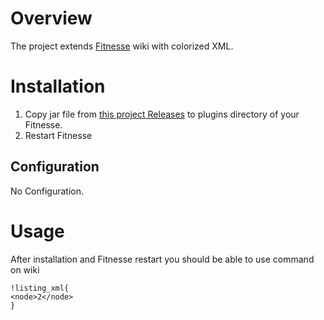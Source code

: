 # Overview

The project extends [Fitnesse](http://www.fitnesse.org/) wiki with colorized XML.

# Installation

1. Copy jar file from [this project Releases](https://github.com/sbellus/fitnesse-plantuml-plugin/releases) to plugins directory of your Fitnesse.
2. Restart Fitnesse

## Configuration

No Configuration.

# Usage

After installation and Fitnesse restart you should be able to use command on wiki
```
!listing_xml{
<node>2</node>
}
```
